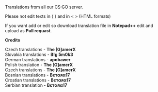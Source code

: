 Translations from all our CS:GO server.

Please not edit texts in { } and in < > (HTML formats)

If you want add or edit so download translation file in <b>Notepad++</b> edit and upload as <b>Pull requast</b>.

<b>Credits</b>

Czech translations - <b>The [G]amerX</b><br>
Slovakia translations - <b>B!g 5m0k3</b><br>
German translations - <b>apobawer</b><br>
Polish translation - <b>The [G]amerX</b><br>Czech translations - <b>The [G]amerX</b><br>
Bosnian translations - <b>Bєтαяα17</b><br>
Croatian translations - <b>Bєтαяα17</b><br>
Serbian translation - <b>Bєтαяα17</b><br>
